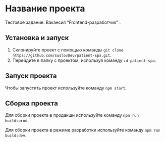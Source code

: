 # Название проекта
Тестовое задание. Вакансия “Frontend-разработчик” .


## Установка и запуск

1. Склонируйте проект с помощью команды `git clone https://github.com/suslovDev/patient-spa.git`.
2. Перейдите в папку с проектом, используя команду `cd patient-spa`.

## Запуск проекта

Чтобы запустить проект используйте команду `npm start`.

## Сборка проекта

Для сборки проекта в продакшн используйте команду `npm run build:prod`.

Для сборки проекта в режиме разработки используйте команду `npm run build:dev`.